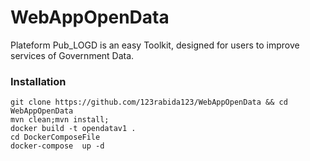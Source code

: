# WebAppOpenData
Plateform Pub_LOGD is an easy Toolkit, designed for users to improve services of Government Data.

### Installation
```
git clone https://github.com/123rabida123/WebAppOpenData && cd WebAppOpenData
mvn clean;mvn install;
docker build -t opendatav1 .
cd DockerComposeFile
docker-compose  up -d
```
